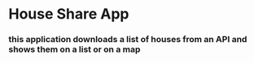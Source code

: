 #  House Share App
### this application downloads a list of houses from an API and shows them on a list or on a map

![]( )
